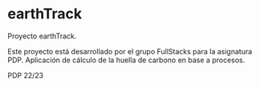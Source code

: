 # earthTrack

Proyecto earthTrack.

Este proyecto está desarrollado por el grupo FullStacks para la asignatura PDP.
Aplicación de cálculo de la huella de carbono en base a procesos.

PDP 22/23
